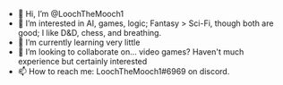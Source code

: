 - 👋 Hi, I’m @LoochTheMooch1
- 👀 I’m interested in AI, games, logic; Fantasy > Sci-Fi, though both are good; I like D&D, chess, and breathing.
- 🌱 I’m currently learning very little
- 💞️ I’m looking to collaborate on... video games? Haven't much experience but certainly interested
- 📫 How to reach me: LoochTheMooch1#6969 on discord.

<!---
LoochTheMooch1/LoochTheMooch1 is a ✨ special ✨ repository because its `README.md` (this file) appears on your GitHub profile.
You can click the Preview link to take a look at your changes.
--->
